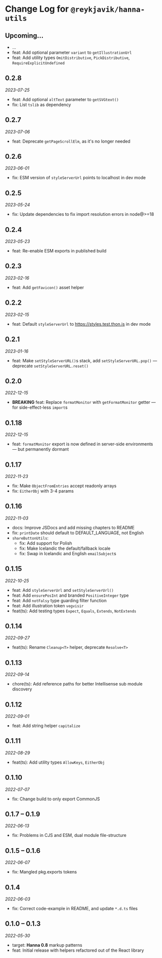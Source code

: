 # Change Log for `@reykjavik/hanna-utils`

## Upcoming...

- ... <!-- Add new lines here. -->
- feat: Add optional parameter `variant` to `getIllustrationUrl`
- feat: Add utility types `OmitDistributive`, `PickDistributive`,
  `RequireExplicitUndefined`

## 0.2.8

_2023-07-25_

- feat: Add optional `altText` parameter to `getSVGtext()`
- fix: List `tslib` as dependency

## 0.2.7

_2023-07-06_

- feat: Deprecate `getPageScrollElm`, as it's no longer needed

## 0.2.6

_2023-06-01_

- fix: ESM version of `styleServerUrl` points to localhost in dev mode

## 0.2.5

_2023-05-24_

- fix: Update dependencies to fix import resolution errors in node@>=18

## 0.2.4

_2023-05-23_

- feat: Re-enable ESM exports in published build

## 0.2.3

_2023-02-16_

- feat: Add `getFavicon()` asset helper

## 0.2.2

_2023-02-15_

- feat: Default `styleServerUrl` to <https://styles.test.thon.is> in dev mode

## 0.2.1

_2023-01-16_

- feat: Make `setStyleServerURL()`s stack, add `setStyleServerURL.pop()` —
  deprecate `setStyleServerURL.reset()`

## 0.2.0

_2022-12-15_

- **BREAKING** feat: Replace `formatMonitor` with `getFormatMonitor` getter —
  for side-effect-less `import`s

## 0.1.18

_2022-12-15_

- feat: `formatMonitor` export is now defined in server-side environments —
  but permanently dormant

## 0.1.17

_2022-11-23_

- fix: Make `ObjectFromEntries` accept readonly arrays
- fix: `EitherObj` with 3-4 params

## 0.1.16

_2022-11-03_

- docs: Improve JSDocs and add missing chapters to README
- fix: `printDate` should default to DEFAULT_LANGUAGE, not English
- `shareButtonUtils`:
  - fix: Add support for Polish
  - fix: Make Icelandic the default/fallback locale
  - fix: Swap in Icelandic and English `emailSubject`s

## 0.1.15

_2022-10-25_

- feat: Add `styleServerUrl` and `setStyleServerUrl()`
- feat: Add `ensurePosInt` and branded `PositiveInteger` type
- feat: Add `notFalsy` type guarding filter function
- feat: Add illustration token `vegvisir`
- feat(ts): Add testing types `Expect`, `Equals`, `Extends`, `NotExtends`

## 0.1.14

_2022-09-27_

- feat(ts): Rename `Cleanup<T>` helper, deprecate `Resolve<T>`

## 0.1.13

_2022-09-14_

- chore(ts): Add reference paths for better Intellisense sub module discovery

## 0.1.12

_2022-09-01_

- feat: Add string helper `capitalize`

## 0.1.11

_2022-08-29_

- feat(ts): Add utility types `AllowKeys`, `EitherObj`

## 0.1.10

_2022-07-07_

- fix: Change build to only export CommonJS

## 0.1.7 – 0.1.9

_2022-06-13_

- fix: Problems in CJS and ESM, dual module file-structure

## 0.1.5 – 0.1.6

_2022-06-07_

- fix: Mangled pkg.exports tokens

## 0.1.4

_2022-06-03_

- fix: Correct code-example in README, and update `*.d.ts` files

## 0.1.0 – 0.1.3

_2022-05-30_

- target: **Hanna 0.8** markup patterns
- feat: Initial release with helpers refactored out of the React library
